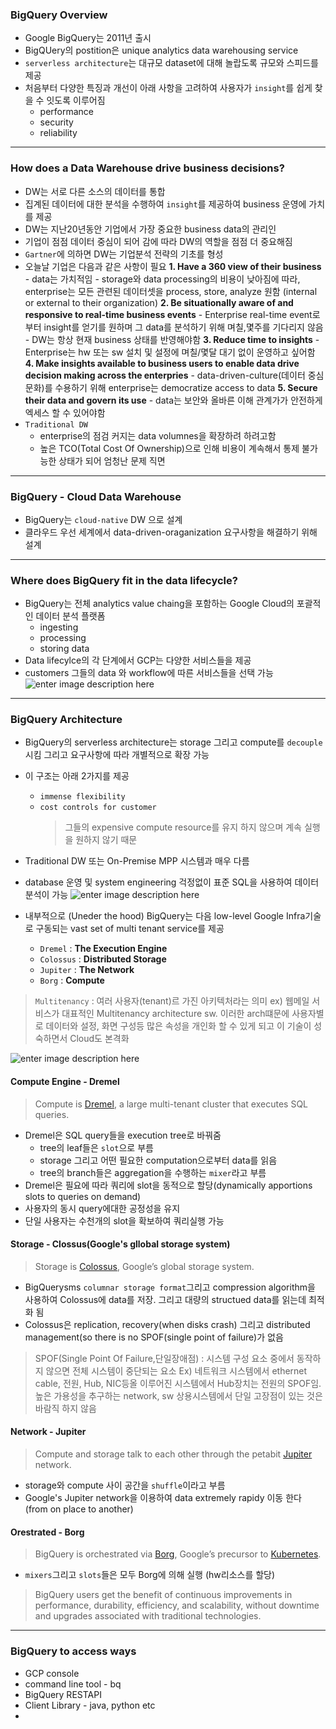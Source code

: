 ﻿### BigQuery Overview
- Google BigQuery는 2011년 출시
- BigQUery의 postition은 unique analytics data warehousing service
- `serverless architecture`는 대규모 dataset에 대해 놀랍도록 규모와 스피드를 제공
- 처음부터 다양한 특징과 개선이 아래 사항을 고려하여 사용자가 `insight`를  쉽게 찾을 수 잇도록 이루어짐
	- performance
	- security
	- reliability
---
### How does a Data Warehouse drive business decisions?
- DW는 서로 다른 소스의 데이터를 통합
- 집계된 데이터에 대한 분석을 수행하여 `insight`를 제공하여 business 운영에 가치를 제공
-  DW는 지난20년동안 기업에서 가장 중요한 business data의 관리인
- 기업이 점점 데이터 중심이 되어 감에 따라 DW의 역할을 점점 더 중요해짐
- `Gartner`에 의하면 DW는 기업분석 전략의 기초를 형성
-  오늘날 기업은 다음과 같은 사항이 필요
	**1. Have a 360 view of their business**
		- data는 가치적임
		- storage와 data processing의 비용이 낮아짐에 따라, enterprise는 모든 관련된 데이터셋을 process, store, analyze 원함 (internal or external to their organization)
	**2.  Be situationally aware of and responsive to real-time business events**
		- Enterprise real-time event로부터 insight를 얻기를 원하며 그 data를 분석하기 위해 며칠,몇주를 기다리지 않음
		-  DW는 항상 현재 business 상태를 반영해야함
	**3. Reduce time to insights**
		- Enterprise는 hw 또는 sw 설치 및 설정에 며칠/몇달 대기 없이 운영하고 싶어함
	   **4. Make insights available to business users to enable data drive decision making across the enterpries**
		   -  data-driven-culture(데이터 중심문화)를 수용하기 위해 enterprise는 democratize access to data
		  **5. Secure their data and govern its use**
			  - data는 보안와 올바른 이해 관계가가 안전하게 엑세스 할 수 있어야함
- `Traditional DW` 
	- enterprise의 점검 커지는 data volumnes을 확장하려 하려고함
	- 높은 TCO(Total Cost Of Ownership)으로 인해 비용이 계속해서 통제 불가능한 상태가 되어 엄청난 문제 직면
---
### BigQuery - Cloud Data Warehouse
- BigQuery는 `cloud-native` DW 으로 설계
- 클라우드 우선 세계에서 data-driven-oraganization 요구사항을 해결하기 위해 설계
---
### Where does BigQuery fit in the data lifecycle?
- BigQuery는  전체 analytics value chaing을 포함하는 Google Cloud의 포괄적인 데이터 분석 플랫폼
	- ingesting
	- processing
	- storing data
-  Data lifecylce의 각 단계에서 GCP는 다양한 서비스들을 제공
- customers 그들의 data 와 workflow에 따른 서비스들을 선택 가능
![enter image description here](https://miro.medium.com/max/1540/0*FWIlwjxX-48pNCNj)

---
### BigQuery Architecture
- BigQuery의 serverless architecture는 storage 그리고 compute를 `decouple`시킴  그리고 요구사항에 따라 개별적으로 확장 가능
- 이 구조는 아래 2가지를 제공
	- `immense flexibility`
	- `cost controls for customer`
		>그들의 expensive compute resource를 유지 하지 않으며 계속 실행을 원하지 않기 때문
- Traditional DW 또는 On-Premise MPP 시스템과 매우 다름
-   database 운영 및 system engineering 걱정없이 표준 SQL을 사용하여 데이터 분석이 가능
![enter image description here](https://miro.medium.com/max/1540/0*uPiPPnDmEOsIzJGN)

- 내부적으로 (Uneder the hood) BigQuery는 다음 low-level Google Infra기술로 구동되는 vast set of multi tenant service를 제공
	- `Dremel` : **The Execution Engine**
	- `Colossus` : **Distributed Storage**
	- `Jupiter` : **The Network**
	- `Borg` : **Compute**
> `Multitenancy` : 여러 사용자(tenant)르 가진 아키텍처라는 의미 ex) 웹메일 서비스가 대표적인 Multitenancy architecture sw. 이러한 arch떄문에 사용자별로 데이터와 설정, 화면 구성등 많은 속성을 개인화 할 수 있게 되고 이 기술이 성숙하면서 Cloud도 본격화
> 
![enter image description here](https://miro.medium.com/max/1100/0*L7q6chza2Caac4k2)
#### Compute Engine - Dremel
> Compute is [Dremel](https://research.google.com/pubs/pub36632.html), a large multi-tenant cluster that executes SQL queries.
> 
- Dremel은 SQL query들을 execution tree로 바꿔줌
	- tree의 leaf들은 `slot`으로 부름
	- storage 그리고 어떤 필요한 computation으로부터 data를 읽음
	- tree의 branch들은  aggregation을 수행하는 `mixer`라고 부름
- Dremel은 필요에 따라 쿼리에 slot을 동적으로 할당(dynamically apportions slots to queries on demand)
- 사용자의 동시 query에대한 공정성을 유지
- 단일 사용자는 수천개의 slot을 확보하여 쿼리실행 가능
#### Storage - Clossus(Google's gllobal storage system)
>Storage is [Colossus](https://www.systutorials.com/3202/colossus-successor-to-google-file-system-gfs/), Google’s global storage system.
>
- BigQuerysms `columnar storage format`그리고 compression algorithm을 사용하여 Colossus에 data를 저장. 그리고 대량의 structued data를 읽는데 최적화 됨
- Colossus은 replication, recovery(when disks crash) 그리고 distributed management(so there is no SPOF(single point of failure)가 없음 
> SPOF(Single Point Of Failure,단일장애점) : 시스템 구성 요소 중에서 동작하지 않으면 전체 시스템이 중단되는 요소 
> Ex) 네트워크 시스템에서 ethernet cable, 전원, Hub, NIC등올 이루어진 시스템에서 Hub장치는 전원의 SPOF임.
> 높은 가용성을 추구하는 network, sw 상용시스템에서 단일 고장점이 있는 것은 바람직 하지 않음
####  Network - Jupiter
>Compute and storage talk to each other through the petabit [Jupiter](https://cloudplatform.googleblog.com/2015/06/A-Look-Inside-Googles-Data-Center-Networks.html) network.
>
- storage와 compute 사이 공간을 `shuffle`이라고 부름
- Google's Jupiter network을 이용하여 data extremely rapidy 이동 한다 (from on place to another)
#### Orestrated - Borg
> BigQuery is orchestrated via [Borg](https://research.google.com/pubs/pub43438.html), Google’s precursor to [Kubernetes](https://kubernetes.io/).
- `mixers`그리고 `slots`들은 모두 Borg에 의해 실행 (hw리소스를 할당)
> BigQuery users get the benefit of continuous improvements in performance, durability, efficiency, and scalability, without downtime and upgrades associated with traditional technologies.
>  
---
### BigQuery to access ways
- GCP console
- command line tool  - bq
- BigQuery RESTAPI
- Client Library - java, python etc
- 
